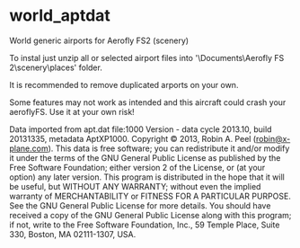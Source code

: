 # world_aptdat
 World generic airports for Aerofly FS2 (scenery)
 
 To instal just unzip all or selected airport files into '\Documents\Aerofly FS 2\scenery\places\' folder.
 
 It is recommended to remove duplicated arports on your own.

 
 Some features may not work as intended and this aircraft could crash your aeroflyFS. 
 Use it at your own risk!
 
Data imported from apt.dat file:1000 Version - data cycle 2013.10, build 20131335, metadata AptXP1000.  Copyright © 2013, Robin A. Peel (robin@x-plane.com).   This data is free software; you can redistribute it and/or modify it under the terms of the GNU General Public License as published by the Free Software Foundation; either version 2 of the License, or (at your option) any later version.  This program is distributed in the hope that it will be useful, but WITHOUT ANY WARRANTY; without even the implied warranty of MERCHANTABILITY or FITNESS FOR A PARTICULAR PURPOSE.  See the GNU General Public License for more details.  You should have received a copy of the GNU General Public License along with this program; if not, write to the Free Software Foundation, Inc., 59 Temple Place, Suite 330, Boston, MA 02111-1307, USA.